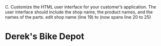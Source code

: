 C.  Customize the HTML user interface for your customer’s application. The user interface should include the shop name, the product names, and the names of the parts.
    edit shop name (line 19) to (now spans line 20 to 25)     
<h1 class="letter-bounce">
    <span>D</span><span>e</span><span>r</span><span>e</span><span>k</span><span>'</span><span>s</span>
    <span> </span><span>B</span><span>i</span><span>k</span><span>e</span>
    <span> </span><span>D</span><span>e</span><span>p</span><span>o</span><span>t</span>
</h1>